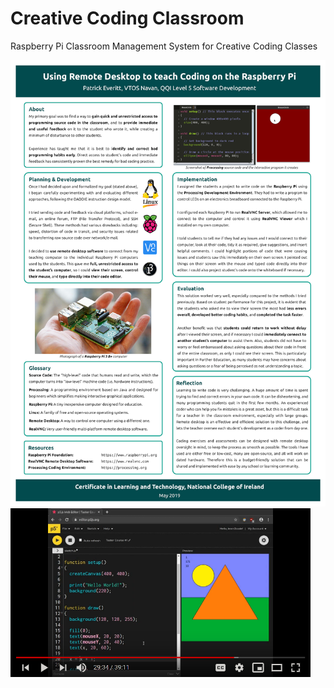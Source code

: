 # Creative Coding Classroom

Raspberry Pi Classroom Management System for Creative Coding Classes

<a href="https://raw.githubusercontent.com/coding418/creative-coding-classroom/main/img/ltech-poster.png" target="_blank">
	<img src="./img/ltech-poster.png" title="Click to watch example Creative Coding video lesson" width="720">
</a>



<a href="http://www.youtube.com/watch?v=fO8TsDkmXYQ" target="_blank">
	<img src="./img/coding-video-lesson-preview.png" title="Click to watch example Creative Coding video lesson" width="480">
</a>
